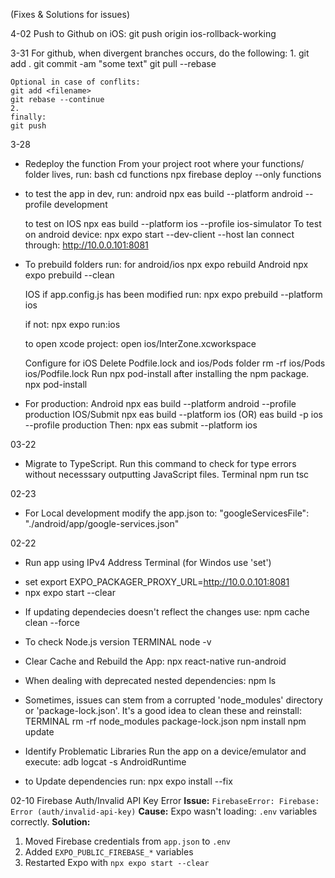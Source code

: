 (Fixes & Solutions for issues)

4-02
    Push to Github on iOS:
    git push origin ios-rollback-working

3-31
    For github, when divergent branches occurs, do the following:
    1.
    git add .
    git commit -am "some text"
    git pull --rebase
    
    Optional in case of conflits:
    git add <filename>
    git rebase --continue
    2.
    finally:
    git push
 
3-28
* Redeploy the function
    From your project root where your functions/ folder lives, run:
    bash
    cd functions
    npx firebase deploy --only functions

* to test the app in dev, run:
    android
    npx eas build --platform android --profile development
    
    to test on IOS
    npx eas build --platform ios --profile ios-simulator
    To test on android device:
    npx expo start --dev-client --host lan
    connect through:
    http://10.0.0.101:8081

* To prebuild folders run:
    for android/ios
    npx expo rebuild
    Android
    npx expo prebuild --clean

    IOS
    if app.config.js has been modified run:
    npx expo prebuild --platform ios

    if not:
    npx expo run:ios
    
    to open xcode project:
    open ios/InterZone.xcworkspace

    Configure for iOS
    Delete Podfile.lock and ios/Pods folder
    rm -rf ios/Pods ios/Podfile.lock
    Run npx pod-install after installing the npm package.
    npx pod-install

* For production:
    Android
    npx eas build --platform android --profile production
    IOS/Submit
    npx eas build --platform ios 
    (OR)
    eas build -p ios --profile production
    Then:
    npx eas submit --platform ios 

03-22
* Migrate to TypeScript. Run this command to check for type errors without necesssary outputting JavaScript files.
    Terminal
    npm run tsc

02-23
* For Local development modify the app.json to:
 "googleServicesFile": "./android/app/google-services.json"

02-22
* Run app using IPv4 Address
Terminal (for Windos use 'set')
- set export EXPO_PACKAGER_PROXY_URL=http://10.0.0.101:8081
- npx expo start --clear
* If updating dependecies doesn't reflect the changes use:
 npm cache clean --force

 * To check Node.js version
 TERMINAL
 node -v

 * Clear Cache and Rebuild the App:
 npx react-native run-android


 * When dealing with deprecated nested dependencies:
 npm ls <name>

 * Sometimes, issues can stem from a corrupted 'node_modules' directory or 'package-lock.json'. It's a good idea to clean these and reinstall:
 TERMINAL
 rm -rf node_modules package-lock.json
 npm install
 npm update

* Identify Problematic Libraries
Run the app on a device/emulator and execute:
adb logcat -s AndroidRuntime

* to Update dependencies run:
npx expo install --fix


02-10 Firebase Auth/Invalid API Key Error
**Issue:** `FirebaseError: Firebase: Error (auth/invalid-api-key)`
**Cause:** Expo wasn't loading: `.env` variables correctly.
**Solution:**
1. Moved Firebase credentials from `app.json` to `.env`
2. Added `EXPO_PUBLIC_FIREBASE_*` variables
3. Restarted Expo with `npx expo start --clear`
